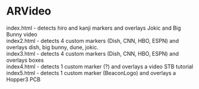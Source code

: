 # ARVideo
index.html - detects hiro and kanji markers and overlays Jokic and Big Bunny video
<br>index2.html - detects 4 custom markers (Dish, CNN, HBO, ESPN) and overlays dish, big bunny, dune, jokic.
<br>index3.html - detects 4 custom markers (Dish, CNN, HBO, ESPN) and overlays boxes
<br>index4.html - detects 1 custom marker (?) and overlays a video STB tutorial
<br>index5.html - detects 1 custom marker (BeaconLogo) and overlays a Hopper3 PCB
